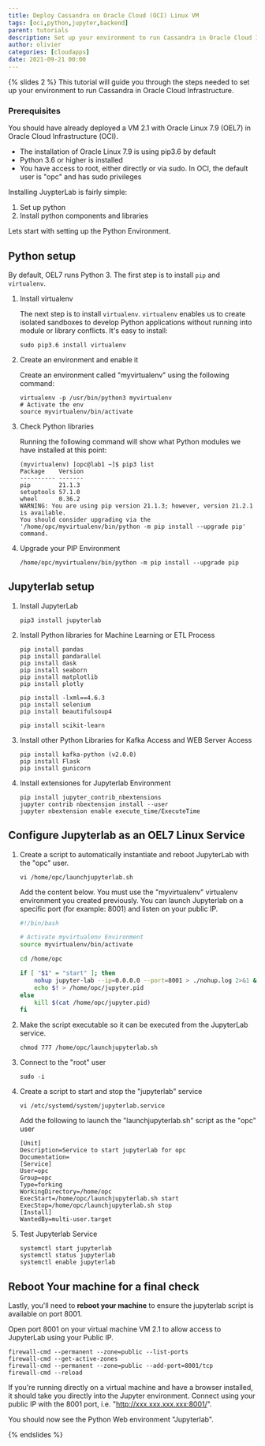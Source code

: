 ```yaml
---
title: Deploy Cassandra on Oracle Cloud (OCI) Linux VM
tags: [oci,python,jupyter,backend]
parent: tutorials
description: Set up your environment to run Cassandra in Oracle Cloud Infrastructure.
author: olivier
categories: [cloudapps]
date: 2021-09-21 00:00
---
```

{% slides 2 %}
This tutorial will guide you through the steps needed to set up your environment to run Cassandra in Oracle Cloud Infrastructure.

### Prerequisites

You should have already deployed a VM 2.1 with Oracle Linux 7.9 (OEL7) in Oracle Cloud Infrastructure (OCI).

- The installation of Oracle Linux 7.9 is using pip3.6 by default
- Python 3.6 or higher is installed
- You have access to root, either directly or via sudo. In OCI, the default user is "opc" and has sudo privileges

Installing JuypterLab is fairly simple:

1. Set up python
2. Install python components and libraries

Lets start with setting up the Python Environment.

## Python setup

By default, OEL7 runs Python 3. The first step is to install `pip` and `virtualenv`.

<!-- Says install _pip_ and virtualenv but does not have instructions for pip -->

1. Install virtualenv

    The next step is to install `virtualenv`. `virtualenv` enables us to create isolated sandboxes to develop Python applications without running into module or library conflicts. It's easy to install:

    ```console
    sudo pip3.6 install virtualenv
    ```

2. Create an environment and enable it

    Create an environment called "myvirtualenv" using the following command:

    ```console
    virtualenv -p /usr/bin/python3 myvirtualenv
    # Activate the env
    source myvirtualenv/bin/activate
    ```

3. Check Python libraries

    Running the following command will show what Python modules we have installed at this point:

    ```console
    (myvirtualenv) [opc@lab1 ~]$ pip3 list
    Package    Version
    ---------- -------
    pip        21.1.3
    setuptools 57.1.0
    wheel      0.36.2
    WARNING: You are using pip version 21.1.3; however, version 21.2.1 is available.
    You should consider upgrading via the '/home/opc/myvirtualenv/bin/python -m pip install --upgrade pip' command.
    ```

4. Upgrade your PIP Environment

    ```console
    /home/opc/myvirtualenv/bin/python -m pip install --upgrade pip
    ```

## Jupyterlab setup

1. Install JupyterLab
    
    ```console
    pip3 install jupyterlab
    ```

1. Install Python libraries for Machine Learning or ETL Process

    ```console
    pip install pandas
    pip install pandarallel
    pip install dask
    pip install seaborn
    pip install matplotlib
    pip install plotly

    pip install -lxml==4.6.3
    pip install selenium
    pip install beautifulsoup4

    pip install scikit-learn
    ```

2. Install other Python Libraries for Kafka Access and WEB Server Access

    ```console
    pip install kafka-python (v2.0.0)
    pip install Flask
    pip install gunicorn
    ```

3. Install extensiones for Jupyterlab Environment

    ```console
    pip install jupyter_contrib_nbextensions
    jupyter contrib nbextension install --user
    jupyter nbextension enable execute_time/ExecuteTime
    ```

## Configure Jupyterlab as an OEL7 Linux Service

1. Create a script to automatically instantiate and reboot JupyterLab with the "opc" user.

    ```console
    vi /home/opc/launchjupyterlab.sh
    ```

    Add the content below. You must use the "myvirtualenv" virtualenv environment you created previously. You can launch Jupyterlab on a specific port (for example: 8001) and listen on your public IP.

    ```bash
    #!/bin/bash

    # Activate myvirtualenv Environment
    source myvirtualenv/bin/activate

    cd /home/opc

    if [ "$1" = "start" ]; then
        nohup jupyter-lab --ip=0.0.0.0 --port=8001 > ./nohup.log 2>&1 &
        echo $! > /home/opc/jupyter.pid
    else
        kill $(cat /home/opc/jupyter.pid)
    fi
    ```

1. Make the script executable so it can be executed from the JupyterLab service.

    ```console
    chmod 777 /home/opc/launchjupyterlab.sh
    ```

2. Connect to the "root" user

    ```console
    sudo -i
    ```

3. Create a script to start and stop the "jupyterlab" service

    ```console
    vi /etc/systemd/system/jupyterlab.service
    ```


    Add the following to launch the "launchjupyterlab.sh" script as the "opc" user

    ```console
    [Unit]
    Description=Service to start jupyterlab for opc
    Documentation=
    [Service]
    User=opc
    Group=opc
    Type=forking
    WorkingDirectory=/home/opc
    ExecStart=/home/opc/launchjupyterlab.sh start
    ExecStop=/home/opc/launchjupyterlab.sh stop
    [Install]
    WantedBy=multi-user.target
    ```

5. Test Jupyterlab Service

    ```console
    systemctl start jupyterlab
    systemctl status jupyterlab
    systemctl enable jupyterlab
    ```

## Reboot Your machine for a final check

Lastly, you'll need to **reboot your machine** to ensure the jupyterlab script is available on port 8001.

Open port 8001 on your virtual machine VM 2.1 to allow access to JupyterLab using your Public IP.

```console
firewall-cmd --permanent --zone=public --list-ports
firewall-cmd --get-active-zones
firewall-cmd --permanent --zone=public --add-port=8001/tcp
firewall-cmd --reload
```

If you're running directly on a virtual machine and have a browser installed, it should take you directly into the Jupyter environment. Connect using your public IP with the 8001 port, i.e. "http://xxx.xxx.xxx.xxx:8001/".
  
You should now see the Python Web environment "Jupyterlab".
  
{% endslides %}

